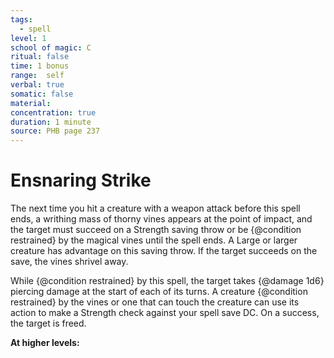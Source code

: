 ```yaml
---
tags:
  - spell
level: 1
school of magic: C
ritual: false
time: 1 bonus
range:  self
verbal: true
somatic: false
material: 
concentration: true
duration: 1 minute
source: PHB page 237
---
```

# Ensnaring Strike
The next time you hit a creature with a weapon attack before this spell ends, a writhing mass of thorny vines appears at the point of impact, and the target must succeed on a Strength saving throw or be {@condition restrained} by the magical vines until the spell ends. A Large or larger creature has advantage on this saving throw. If the target succeeds on the save, the vines shrivel away.

While {@condition restrained} by this spell, the target takes {@damage 1d6} piercing damage at the start of each of its turns. A creature {@condition restrained} by the vines or one that can touch the creature can use its action to make a Strength check against your spell save DC. On a success, the target is freed.

**At higher levels:** 